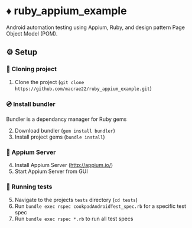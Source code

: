 # ♦️ ruby_appium_example
Android automation testing using Appium, Ruby, and design pattern Page Object Model (POM).

## ⚙️ Setup
### 👬 Cloning project
1. Clone the project (`git clone https://github.com/macrae22/ruby_appium_example.git`)

### 💿 Install bundler
Bundler is a dependancy manager for Ruby gems</br>

2. Download bundler (`gem install bundler`)
3. Install project gems (`bundle install`)

### 💽 Appium Server
4. Install Appium Server (http://appium.io/)
5. Start Appium Server from GUI

### 🧪 Running tests
5. Navigate to the projects `tests` directory (`cd tests`)
6. Run `bundle exec rspec cookpadAndroidTest_spec.rb` for a specific test spec
7. Run `bundle exec rspec *.rb` to run all test specs

